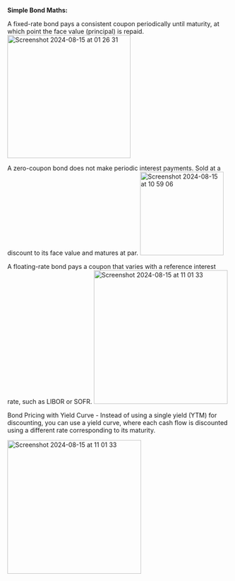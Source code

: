 **Simple Bond Maths:**

A fixed-rate bond pays a consistent coupon periodically until maturity, at which point the face value (principal) is repaid.
<img width="279" alt="Screenshot 2024-08-15 at 01 26 31" src="https://github.com/user-attachments/assets/729de03f-3cd1-4a2c-a8a0-6224f446b2a8">

A zero-coupon bond does not make periodic interest payments. Sold at a discount to its face value and matures at par.
<img width="189" alt="Screenshot 2024-08-15 at 10 59 06" src="https://github.com/user-attachments/assets/ff121365-f2a0-43a7-a5ba-50a47857d59f">

A floating-rate bond pays a coupon that varies with a reference interest rate, such as LIBOR or SOFR.
<img width="303" alt="Screenshot 2024-08-15 at 11 01 33" src="https://github.com/user-attachments/assets/0dfde79b-33a9-48c6-8d44-bb7dc91d0182">

Bond Pricing with Yield Curve - Instead of using a single yield (YTM) for discounting, you can use a yield curve, where each cash flow is discounted using a different rate corresponding to its maturity.

<img width="303" alt="Screenshot 2024-08-15 at 11 01 33" src="https://github.com/user-attachments/assets/42257d5b-94a0-4a64-a72d-cbf3d5b7f152">


